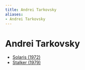 ```yaml
---
title: Andrei Tarkovsky
aliases:
- Andrei Tarkovsky
---
```


# Andrei Tarkovsky

- [Solaris (1972)](solaris.md)
- [Stalker (1979)](stalker.md)
